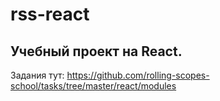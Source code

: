 # rss-react

## Учебный проект на React.

Задания тут: https://github.com/rolling-scopes-school/tasks/tree/master/react/modules
